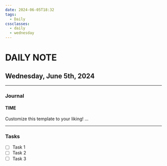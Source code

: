 ```yaml
---
date: 2024-06-05T18:32
tags:
  - Daily
cssclasses:
  - daily
  - wednesday
---
```

# DAILY NOTE
## Wednesday, June 5th, 2024
***
### Journal
#### TIME
Customize this template to your liking!
...
***
### Tasks
- [ ] Task 1
- [ ] Task 2
- [ ] Task 3